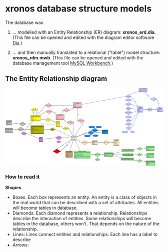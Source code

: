 # xronos database structure models

The database was 

1. ... modelled with an Entity Relationship (ER) diagram: **xronos_erd.dia**. (This file can be opened and edited with the diagram editor software [Dia](http://dia-installer.de/).)  

2. ... and then manually translated to a relational ("table") model structure: **xronos_rdm.mwb**. (This file can be opened and edited with the database management tool [MySQL Workbench](https://www.mysql.com/products/workbench/).) 

## The Entity Relationship diagram

![](xronos_erd.png)

### How to read it

**Shapes**

- Boxes: Each box represents an entity. An entity is a class of objects in the real world that can be described with a set of attributes. All entities will become tables in database.
- Diamonds: Each diamond represents a relationship. Relationships describe the interaction of entities. Some relationships will become tables in the database, others won't. That depends on the nature of the relationship.
- Lines: Lines connect entities and relationships. Each line has a label to describe
- Arrows: 
